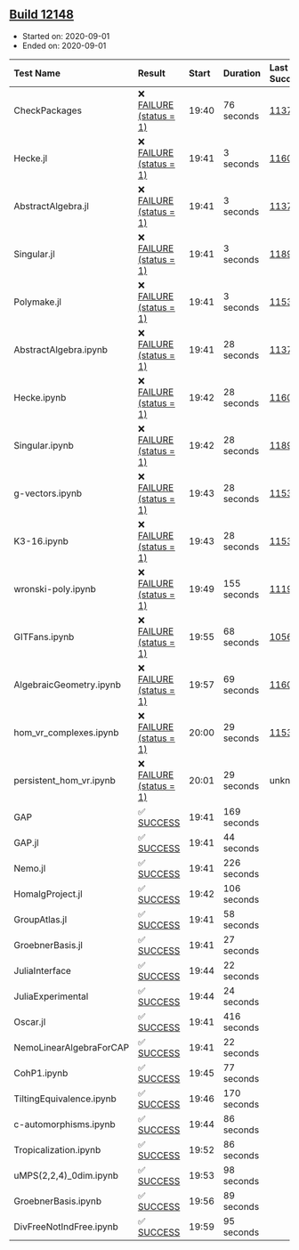 ## [Build 12148](https://oscarci.mathematik.uni-kl.de/job/oscar/12148/)

* Started on: 2020-09-01
* Ended on: 2020-09-01

| Test Name    | Result | Start | Duration | Last Success | First Failure |
|:-------------|:-------|:------|:---------|:-------------|:--------------|
| CheckPackages | ❌ [FAILURE (status = 1)](https://oscarci.mathematik.uni-kl.de/job/oscar/12148/artifact/logs/build-12148/CheckPackages.log) | 19:40 | 76 seconds | [11376](https://oscarci.mathematik.uni-kl.de/job/oscar/11376/) | [11377](https://oscarci.mathematik.uni-kl.de/job/oscar/11377/) |
| Hecke.jl | ❌ [FAILURE (status = 1)](https://oscarci.mathematik.uni-kl.de/job/oscar/12148/artifact/logs/build-12148/Hecke.jl.log) | 19:41 | 3 seconds | [11602](https://oscarci.mathematik.uni-kl.de/job/oscar/11602/) | [11603](https://oscarci.mathematik.uni-kl.de/job/oscar/11603/) |
| AbstractAlgebra.jl | ❌ [FAILURE (status = 1)](https://oscarci.mathematik.uni-kl.de/job/oscar/12148/artifact/logs/build-12148/AbstractAlgebra.jl.log) | 19:41 | 3 seconds | [11376](https://oscarci.mathematik.uni-kl.de/job/oscar/11376/) | [11377](https://oscarci.mathematik.uni-kl.de/job/oscar/11377/) |
| Singular.jl | ❌ [FAILURE (status = 1)](https://oscarci.mathematik.uni-kl.de/job/oscar/12148/artifact/logs/build-12148/Singular.jl.log) | 19:41 | 3 seconds | [11893](https://oscarci.mathematik.uni-kl.de/job/oscar/11893/) | [11894](https://oscarci.mathematik.uni-kl.de/job/oscar/11894/) |
| Polymake.jl | ❌ [FAILURE (status = 1)](https://oscarci.mathematik.uni-kl.de/job/oscar/12148/artifact/logs/build-12148/Polymake.jl.log) | 19:41 | 3 seconds | [11532](https://oscarci.mathematik.uni-kl.de/job/oscar/11532/) | [11533](https://oscarci.mathematik.uni-kl.de/job/oscar/11533/) |
| AbstractAlgebra.ipynb | ❌ [FAILURE (status = 1)](https://oscarci.mathematik.uni-kl.de/job/oscar/12148/artifact/logs/build-12148/AbstractAlgebra.ipynb.log) | 19:41 | 28 seconds | [11376](https://oscarci.mathematik.uni-kl.de/job/oscar/11376/) | [11377](https://oscarci.mathematik.uni-kl.de/job/oscar/11377/) |
| Hecke.ipynb | ❌ [FAILURE (status = 1)](https://oscarci.mathematik.uni-kl.de/job/oscar/12148/artifact/logs/build-12148/Hecke.ipynb.log) | 19:42 | 28 seconds | [11602](https://oscarci.mathematik.uni-kl.de/job/oscar/11602/) | [11603](https://oscarci.mathematik.uni-kl.de/job/oscar/11603/) |
| Singular.ipynb | ❌ [FAILURE (status = 1)](https://oscarci.mathematik.uni-kl.de/job/oscar/12148/artifact/logs/build-12148/Singular.ipynb.log) | 19:42 | 28 seconds | [11893](https://oscarci.mathematik.uni-kl.de/job/oscar/11893/) | [11894](https://oscarci.mathematik.uni-kl.de/job/oscar/11894/) |
| g-vectors.ipynb | ❌ [FAILURE (status = 1)](https://oscarci.mathematik.uni-kl.de/job/oscar/12148/artifact/logs/build-12148/g-vectors.ipynb.log) | 19:43 | 28 seconds | [11532](https://oscarci.mathematik.uni-kl.de/job/oscar/11532/) | [11533](https://oscarci.mathematik.uni-kl.de/job/oscar/11533/) |
| K3-16.ipynb | ❌ [FAILURE (status = 1)](https://oscarci.mathematik.uni-kl.de/job/oscar/12148/artifact/logs/build-12148/K3-16.ipynb.log) | 19:43 | 28 seconds | [11532](https://oscarci.mathematik.uni-kl.de/job/oscar/11532/) | [11533](https://oscarci.mathematik.uni-kl.de/job/oscar/11533/) |
| wronski-poly.ipynb | ❌ [FAILURE (status = 1)](https://oscarci.mathematik.uni-kl.de/job/oscar/12148/artifact/logs/build-12148/wronski-poly.ipynb.log) | 19:49 | 155 seconds | [11192](https://oscarci.mathematik.uni-kl.de/job/oscar/11192/) | [11193](https://oscarci.mathematik.uni-kl.de/job/oscar/11193/) |
| GITFans.ipynb | ❌ [FAILURE (status = 1)](https://oscarci.mathematik.uni-kl.de/job/oscar/12148/artifact/logs/build-12148/GITFans.ipynb.log) | 19:55 | 68 seconds | [10566](https://oscarci.mathematik.uni-kl.de/job/oscar/10566/) | [10567](https://oscarci.mathematik.uni-kl.de/job/oscar/10567/) |
| AlgebraicGeometry.ipynb | ❌ [FAILURE (status = 1)](https://oscarci.mathematik.uni-kl.de/job/oscar/12148/artifact/logs/build-12148/AlgebraicGeometry.ipynb.log) | 19:57 | 69 seconds | [11602](https://oscarci.mathematik.uni-kl.de/job/oscar/11602/) | [11603](https://oscarci.mathematik.uni-kl.de/job/oscar/11603/) |
| hom_vr_complexes.ipynb | ❌ [FAILURE (status = 1)](https://oscarci.mathematik.uni-kl.de/job/oscar/12148/artifact/logs/build-12148/hom_vr_complexes.ipynb.log) | 20:00 | 29 seconds | [11532](https://oscarci.mathematik.uni-kl.de/job/oscar/11532/) | [11533](https://oscarci.mathematik.uni-kl.de/job/oscar/11533/) |
| persistent_hom_vr.ipynb | ❌ [FAILURE (status = 1)](https://oscarci.mathematik.uni-kl.de/job/oscar/12148/artifact/logs/build-12148/persistent_hom_vr.ipynb.log) | 20:01 | 29 seconds | unknown | unknown |
| GAP | ✅ [SUCCESS](https://oscarci.mathematik.uni-kl.de/job/oscar/12148/artifact/logs/build-12148/GAP.log) | 19:41 | 169 seconds |  |  |
| GAP.jl | ✅ [SUCCESS](https://oscarci.mathematik.uni-kl.de/job/oscar/12148/artifact/logs/build-12148/GAP.jl.log) | 19:41 | 44 seconds |  |  |
| Nemo.jl | ✅ [SUCCESS](https://oscarci.mathematik.uni-kl.de/job/oscar/12148/artifact/logs/build-12148/Nemo.jl.log) | 19:41 | 226 seconds |  |  |
| HomalgProject.jl | ✅ [SUCCESS](https://oscarci.mathematik.uni-kl.de/job/oscar/12148/artifact/logs/build-12148/HomalgProject.jl.log) | 19:42 | 106 seconds |  |  |
| GroupAtlas.jl | ✅ [SUCCESS](https://oscarci.mathematik.uni-kl.de/job/oscar/12148/artifact/logs/build-12148/GroupAtlas.jl.log) | 19:41 | 58 seconds |  |  |
| GroebnerBasis.jl | ✅ [SUCCESS](https://oscarci.mathematik.uni-kl.de/job/oscar/12148/artifact/logs/build-12148/GroebnerBasis.jl.log) | 19:41 | 27 seconds |  |  |
| JuliaInterface | ✅ [SUCCESS](https://oscarci.mathematik.uni-kl.de/job/oscar/12148/artifact/logs/build-12148/JuliaInterface.log) | 19:44 | 22 seconds |  |  |
| JuliaExperimental | ✅ [SUCCESS](https://oscarci.mathematik.uni-kl.de/job/oscar/12148/artifact/logs/build-12148/JuliaExperimental.log) | 19:44 | 24 seconds |  |  |
| Oscar.jl | ✅ [SUCCESS](https://oscarci.mathematik.uni-kl.de/job/oscar/12148/artifact/logs/build-12148/Oscar.jl.log) | 19:41 | 416 seconds |  |  |
| NemoLinearAlgebraForCAP | ✅ [SUCCESS](https://oscarci.mathematik.uni-kl.de/job/oscar/12148/artifact/logs/build-12148/NemoLinearAlgebraForCAP.log) | 19:41 | 22 seconds |  |  |
| CohP1.ipynb | ✅ [SUCCESS](https://oscarci.mathematik.uni-kl.de/job/oscar/12148/artifact/logs/build-12148/CohP1.ipynb.log) | 19:45 | 77 seconds |  |  |
| TiltingEquivalence.ipynb | ✅ [SUCCESS](https://oscarci.mathematik.uni-kl.de/job/oscar/12148/artifact/logs/build-12148/TiltingEquivalence.ipynb.log) | 19:46 | 170 seconds |  |  |
| c-automorphisms.ipynb | ✅ [SUCCESS](https://oscarci.mathematik.uni-kl.de/job/oscar/12148/artifact/logs/build-12148/c-automorphisms.ipynb.log) | 19:44 | 86 seconds |  |  |
| Tropicalization.ipynb | ✅ [SUCCESS](https://oscarci.mathematik.uni-kl.de/job/oscar/12148/artifact/logs/build-12148/Tropicalization.ipynb.log) | 19:52 | 86 seconds |  |  |
| uMPS(2,2,4)_0dim.ipynb | ✅ [SUCCESS](https://oscarci.mathematik.uni-kl.de/job/oscar/12148/artifact/logs/build-12148/uMPS-2-2-4-_0dim.ipynb.log) | 19:53 | 98 seconds |  |  |
| GroebnerBasis.ipynb | ✅ [SUCCESS](https://oscarci.mathematik.uni-kl.de/job/oscar/12148/artifact/logs/build-12148/GroebnerBasis.ipynb.log) | 19:56 | 89 seconds |  |  |
| DivFreeNotIndFree.ipynb | ✅ [SUCCESS](https://oscarci.mathematik.uni-kl.de/job/oscar/12148/artifact/logs/build-12148/DivFreeNotIndFree.ipynb.log) | 19:59 | 95 seconds |  |  |
